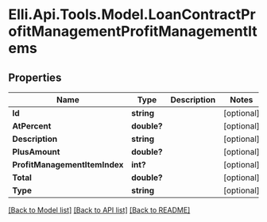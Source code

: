 # Elli.Api.Tools.Model.LoanContractProfitManagementProfitManagementItems
## Properties

Name | Type | Description | Notes
------------ | ------------- | ------------- | -------------
**Id** | **string** |  | [optional] 
**AtPercent** | **double?** |  | [optional] 
**Description** | **string** |  | [optional] 
**PlusAmount** | **double?** |  | [optional] 
**ProfitManagementItemIndex** | **int?** |  | [optional] 
**Total** | **double?** |  | [optional] 
**Type** | **string** |  | [optional] 

[[Back to Model list]](../README.md#documentation-for-models) [[Back to API list]](../README.md#documentation-for-api-endpoints) [[Back to README]](../README.md)

